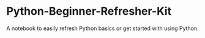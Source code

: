 # Python-Beginner-Refresher-Kit
A notebook to easily refresh Python basics or get started with using Python.





